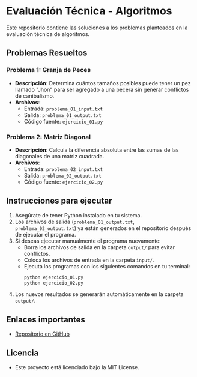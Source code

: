 
# Evaluación Técnica - Algoritmos

Este repositorio contiene las soluciones a los problemas planteados en la evaluación técnica de algoritmos.

## Problemas Resueltos

### Problema 1: Granja de Peces
- **Descripción**: Determina cuántos tamaños posibles puede tener un pez llamado "Jhon" para ser agregado a una pecera sin generar conflictos de canibalismo.
- **Archivos**:
  - Entrada: `problema_01_input.txt`
  - Salida: `problema_01_output.txt`
  - Código fuente: `ejercicio_01.py`

### Problema 2: Matriz Diagonal
- **Descripción**: Calcula la diferencia absoluta entre las sumas de las diagonales de una matriz cuadrada.
- **Archivos**:
  - Entrada: `problema_02_input.txt`
  - Salida: `problema_02_output.txt`
  - Código fuente: `ejercicio_02.py`

## Instrucciones para ejecutar
1. Asegúrate de tener Python instalado en tu sistema.
2. Los archivos de salida (`problema_01_output.txt`, `problema_02_output.txt`) ya están generados en el repositorio después de ejecutar el programa.
3. Si deseas ejecutar manualmente el programa nuevamente:
   - Borra los archivos de salida en la carpeta `output/` para evitar conflictos.
   - Coloca los archivos de entrada en la carpeta `input/`.
   - Ejecuta los programas con los siguientes comandos en tu terminal:
     ```bash
     python ejercicio_01.py
     python ejercicio_02.py
     ```
4. Los nuevos resultados se generarán automáticamente en la carpeta `output/`.

## Enlaces importantes
- [Repositorio en GitHub](https://github.com/jampibryan/prueba-tecnica-algoritmos.git)

## Licencia

  - Este proyecto está licenciado bajo la MIT License.
